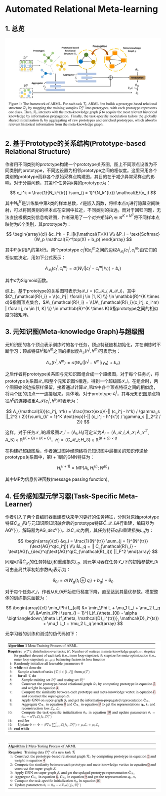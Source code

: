 # Automated Relational Meta-learning

## 1. 总览
![](./images/meta_learning/automated_relational_meta_learning/overview.jpg)

## 2. 基于Prototype的关系结构(Prototype-based Relational Structure)
作者用不同类别的prototype构建一个prototype关系图，图上不同顶点设置为不同类别的prototype，不同边设置为相邻prototype之间的相似度。这里采用各个类别的prototype而非各个原始采样点构建图，其目的在于减少异常采样点的影响。对于分类问题，其第$i$个任务第$k$类的prototype为：

$$
c_i^k = \frac{1}{N_k^{tr}} \sum_{j = 1}^{N_k^{tr}} \mathcal{E}(x_j)
$$

其中$N_k^{tr}$是训练集中第$k$类的样本总数，$\mathcal{E}$是嵌入函数，将样本点$x_j$进行隐藏空间映射，可以将同类别的样本点在空间中拉近，不同类别的拉远。而对于回归问题，无法直接根据类别信息构建图，作者采用了一个对齐矩阵$P_i \in \mathbb{R}^{K \times N^{tr}}$将不同样本点映射为$K$个类别，其prototype为：

$$
\begin{array}{cl}
&c_i^k = P_i[k]\mathcal{F}(X) \\\\
&P_i = \text{Softmax}(W_p \mathcal{E}^\top(X) + b_p)
\end{array}
$$

其中$P_i[k]$指$P_i$的第$k$行。两个prototype $c_i^j$和$c_i^m$之间的边权$A_{\mathcal{R}_i}(c_i^j, c_i^m)$由它们的相似度决定，用如下公式表示：

$$
A_{\mathcal{R}_i}(c_i^j, c_i^m) = \sigma(W_r (|c_i^j - c_i^m| / \gamma_r) + b_r)
$$

其中$\sigma$为Sigmoid函数。

综上，基于prototype的关系图可表示为$\mathcal{R}\_i = (C\_{\mathcal{R}\_i}, A\_{\mathcal{R}\_i})$，其中$C\_{\mathcal{R}\_i} = \\{c_i^j | \forall j \in [1, K] \\} \in \mathbb{R}^{K \times d}$指图顶点集合，$A\_{\mathcal{R}\_i} = \\{A\_{\mathcal{R}\_i}(c_i^j, c_i^m) | \forall j, m \in [1, K] \\} \in \mathbb{R}^{K \times K}$指prototype之间的相似度邻接矩阵。

## 3. 元知识图(Meta-knowledge Graph)与超级图
元知识图的各个顶点表示训练时的各个任务，顶点特征随机初始化，并在训练时不断学习；顶点特征$h^j$和$h^m$之间的相似度$A_{\mathcal{G}}(h^j, h^m)$可表示为：

$$
A_{\mathcal{G}}(h^j, h^m) = \sigma(W_o(|h^j - h^m| / \gamma_o) + b_o)
$$

之后作者将prototype关系图与元知识图组合成一个超级图，对于每个任务$\mathcal{T}_i$，将prototype关系图$\mathcal{R}\_i$和整个元知识图$\mathcal{G}$相连，得到一个超级图$\mathcal{S}\_i$。在组合时，两个图原始的边按原样保留，接着通过计算$\mathcal{R}\_i$和$\mathcal{G}$中各个顶点特征之间的相似度，将两个图的顶点一一连接起来。具体地，对于prototype $c_i^j$，其与元知识图顶点特征$h^k$的连接权重$A\_{\mathcal{S}}(c_i^j, h^k)$可表示为：

$$
A_{\mathcal{S}}(c_i^j, h^k) = \frac{\text{exp}(-|| (c_i^j - h^k) / \gamma_s ||_2^2 / 2)}{\sum\_{k' = 1}^K \text{exp}(-|| (c_i^j - h^{k'}) / \gamma_s ||_2^2 / 2)}
$$

这样，对于任务$\mathcal{T}\_i$的超级图$\mathcal{S}\_i = (A_i, H_i)$可定义为$A_i = (A\_{\mathcal{R}\_i}, A\_{\mathcal{S}}; A\_{\mathcal{S}}^\top, A\_{\mathcal{G}}) \in \mathbb{R}^{(K + G) \times (K + G)}$，$H_i = (C\_{\mathcal{R}\_i}; H\_{\mathcal{G}}) \in \mathbb{R}^{(K + G) \times d}$

在构建好超级图后，作者通过图神经网络将元知识图中最相关的知识传递给prototype关系图中，第$l + 1$层的GNN特征为：

$$
H_i^{(l +1)} = \text{MP}(A_i, H_i^{(l)}; W^{(l)})
$$

其中$\text{MP}$为信息传递函数(message passing function)。

## 4. 任务感知型元学习器(Task-Specific Meta-Learner)
作者引入了两个自编码器重建模块来学习更好的任务特征，分别对原始prototype特征$C_{\mathcal{R}\_i}$和与元知识图知识融合后的prototype特征$\hat{C}\_{\mathcal{R}\_i}$进行重建，编码器为$\text{AG}^q(\cdot)$，解码器为$\text{AG}\_{dec}^q(\cdot)$。以$C\_{\mathcal{R}_i}$为例，其任务特征$q_i$和重建损失$L_q$为：

$$
\begin{array}{cl}
&q_i = \frac{1}{N^{tr}} \sum_{j = 1}^{N^{tr}}(\text{AG}^q(c_i^j)) \\\\
&L_q = || C_{\mathcal{R}\_i} - \text{AG}\_{dec}^q(\text{AG}^q(C_{\mathcal{R}_i})) ||_F^2
\end{array}
$$

同理可得$\hat{C}_{\mathcal{R}_i}$的任务特征$t_i$和重建损失$L_t$。则元学习器在任务$\mathcal{T}\_i$下的初始参数$\theta\_{0i}$可由全局共享初始参数$\theta_0$表示为：

$$
\theta_{0i} = \sigma(W_g (t_i \oplus q_i) + b_g) \circ \theta_0
$$

对于每个任务$\mathcal{T}\_i$，作者从$\theta\_{0i}$开始进行梯度下降，直至达到其最优参数。模型整体的训练损失函数为：

$$
\begin{array}{cl}
\min_\Phi L_{all} &= \min_\Phi L + \mu_1 L_t + \mu_2 L_q \\\\
&=\min_\Phi \sum_{i = 1}^I L(f_{\theta_{0i} - \alpha \bigtriangledown_\theta L(f_\theta, \mathcal{D}_i^{tr})}, \mathcal{D}_i^{ts}) + \mu_1 L_t + \mu_2 L_q
\end{array}
$$

元学习器的训练和测试的伪代码如下：

![](./images/meta_learning/automated_relational_meta_learning/meta_training.jpg)

![](./images/meta_learning/automated_relational_meta_learning/meta_testing.jpg)
